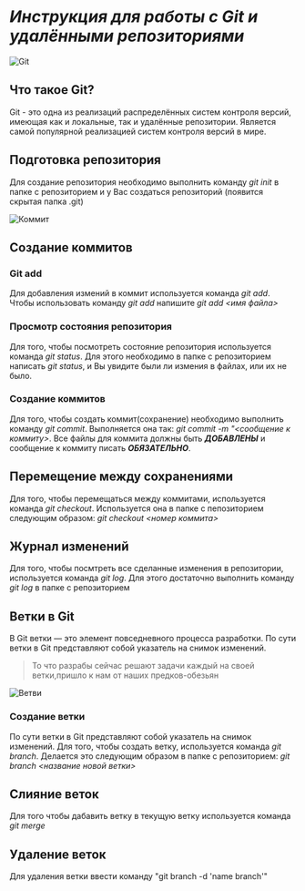 # ***Инструкция для работы с Git и удалёнными репозиториями***

![Git](https://somaliprogrammers.com/wp-content/uploads/2021/12/gitSomaliProgrammers.jpg)
 ## Что такое Git? 

Git - это одна из реализаций распределённых систем контроля версий, имеющая как и локальные, так и удалённые репозитории. Является самой популярной реализацией систем контроля версий в мире.
## Подготовка репозитория
Для создание репозитория необходимо выполнить команду *git init*  в папке с репозиторием и у Вас создаться репозиторий (появится скрытая папка .git)

![Коммит](https://i.pinimg.com/originals/7d/21/4b/7d214b0315d1ae4e94a64e521d785dfa.jpg)
## Создание коммитов

### Git add
Для добавления измений в коммит используется команда *git add*. Чтобы использовать команду *git add* напишите *git add <имя файла>*

### Просмотр состояния репозитория
Для того, чтобы посмотреть состояние репозитория используется команда *git status*. Для этого необходимо в папке с репозиторием написать *git status*, и Вы увидите были ли измения в файлах, или их не было.

### Создание коммитов
Для того, чтобы создать коммит(сохранение) необходимо выполнить команду *git commit*. Выполняется она так: *git commit -m "<сообщение к коммиту>*. Все файлы для коммита должны быть ***ДОБАВЛЕНЫ*** и сообщение к коммиту писать ***ОБЯЗАТЕЛЬНО***.

## Перемещение между сохранениями
Для того, чтобы перемещаться между коммитами, используется команда *git checkout*. Используется она в папке с пепозиторием следующим образом: *git checkout <номер коммита>*

## Журнал изменений
Для того, чтобы посмтреть все сделанные изменения в репозитории, используется команда *git log*. Для этого достаточно выполнить команду *git log* в папке с репозиторием

## Ветки в Git
В Git ветки — это элемент повседневного процесса разработки. По сути ветки в Git представляют собой указатель на снимок изменений.

>То что разрабы сейчас решают задачи каждый на своей ветки,пришло к нам от наших предков-обезьян

![Ветви](https://27sysday.ru/wp-content/uploads/2021/05/2020-10-29_07-40-49.png "Как устроены ветк и в Git")

### Создание ветки

По сути ветки в Git представляют собой указатель на снимок изменений.
Для того, чтобы создать ветку, используется команда *git branch*. Делается это следующим образом в папке с репозиторием: *git branch <название новой ветки>*

## Слияние веток

Для того чтобы дабавить ветку в текущую ветку используется команда *git merge <name branch>*

## Удаление веток
Для удаления ветки ввести команду "git branch -d 'name branch'"